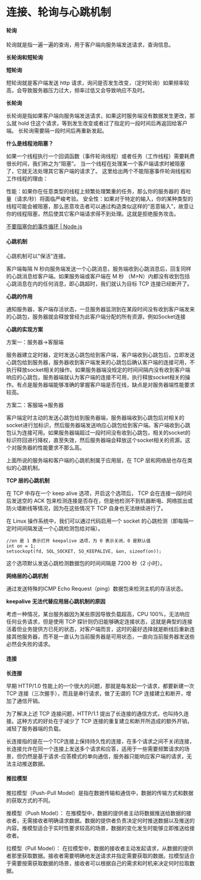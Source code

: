 # 连接、轮询与心跳机制

#### 轮询

轮询就是指一遍一遍的查询，用于客户端向服务端发送请求，查询信息。

**长轮询和短轮询**

**短轮询**

短轮询就是客户端发送 http 请求，询问是否发生改变，（定时轮询）如果频率较高，会导致服务器压力过大，频率过低又会导致响应不及时。

**长轮询**

长轮询是指如果客户端向服务端发送请求，如果这时服务端没有数据发生更改，那么就 hold 住这个请求，等到发生改变或者过了指定的一段时间后再返回给客户端。 长轮询需要隔一段时间后再重新发起。

**什么是线程池阻塞？**

如果一个线程执行一个回调函数（事件轮询线程）或者任务（工作线程）需要耗费很长时间，我们称之为“阻塞”。 当一个线程在处理某一个客户端请求时被阻塞了，它就无法处理其它客户端的请求了。 这里给出两个不能阻塞事件轮询线程和工作线程的理由：

性能：如果你在任意类型的线程上频繁处理繁重的任务，那么你的服务器的 吞吐量（请求/秒）将面临严峻考验。 安全性：如果对于特定的输入，你的某种类型的线程可能会被阻塞，那么恶意攻击者可以通过构造类似这样的“恶意输入”，故意让你的线程阻塞，然后使其它客户端请求得不到处理。这就是拒绝服务攻击。

[不要阻塞你的事件循环 | Node.js](https://lodejs.org/zh-cn/docs/guides/dont-block-the-event-loop/)

#### 心跳机制

心跳机制可以"保活"连接。

客户端每隔 N 秒向服务端发送一个心跳消息，服务端收到心跳消息后，回复同样的心跳消息给客户端。如果服务端或客户端在 M 秒 （M>N）内都没有收到包括心跳消息在内的任何消息，即心跳超时，我们就认为目标 TCP 连接已经断开了。

**心跳的作用**

通知服务器，客户端存活状态，一旦服务器监测到在某段时间没有收到客户端发来的心跳包，服务器就会释放曾经为此客户端分配的所有资源，例如Socket连接

**心跳的实现方案**

方案一：服务器->客服端

服务器建立定时器，定时发送心跳包给到客户端，客户端收到心跳包后，立即发送心跳包给到服务器，服务器收到客户端发来的心跳包后确认客户端的连接可用，不执行释放socket相关的操作。如果服务器端没规定的时间间隔内没有收到客户端响应的心跳包，服务器端就认为客户端的连接不可用，执行释放socket相关的操作。有点是服务器端能够准确的掌握客户端是否在线，缺点是对服务器端性能要求较高。

方案二：客服端->服务器

客户端定时主动的发送心跳包给到服务器端，服务器端收到心跳包后对相关的socket进行加标识，然后服务器端发送响应心跳包给到客户端。客户端收到心跳包认为连接可用。如果服务器端超过一段时间没有收到心跳包，相关的socket的标识符回进行降权，直至失效，然后服务器端会释放这个socket相关的资源。这个对服务器的性能要求不那么高。

上面所说的服务端和客户端的心跳机制属于应用层，在 TCP 层和网络层也存在类似的心跳机制。

**TCP 层的心跳机制**

在 TCP 中存在一个 keep alive 选项，开启这个选项后， TCP 会在连接一段时间后发送空的 ACK 包来检测连接是否存在，但是他检测不到机器断电、网络拔出或防火墙断线等情况，因为在这些情况下 TCP 自身也无法继续进行了。

在 Linux 操作系统中，我们可以通过代码启用一个 socket 的心跳检测（即每隔一定时间间隔发送一个心跳检测包给对端）。

```
//on 是 1 表示打开 keepalive 选项，为 0 表示关闭，0 是默认值
int on = 1;
setsockopt(fd, SOL_SOCKET, SO_KEEPALIVE, &on, sizeof(on));
```

这个选项默认发送心跳检测数据包的时间间隔是 7200 秒（2 小时）。

**网络层的心跳机制**

通过发送特殊的ICMP Echo Request（ping）数据包来检测主机的存活状态。

**keepalive 无法代替应用层心跳机制的原因**

考虑一种情况，某台服务器因为某些原因导致负载超高，CPU 100%，无法响应任何业务请求，但是使用 TCP 探针则仍旧能够确定连接状态，这就是典型的连接活着但业务提供方已死的状态，对客户端而言，这时的最好选择就是断线后重新连接其他服务器，而不是一直认为当前服务器是可用状态，一直向当前服务器发送些必然会失败的请求。

#### 连接

**长连接**

早期 HTTP/1.0 性能上的一个很大的问题，那就是每发起一个请求，都要新建一次 TCP 连接（三次握手），而且是串行请求，做了无谓的 TCP 连接建立和断开，增加了通信开销。

为了解决上述 TCP 连接问题，HTTP/1.1 提出了长连接的通信方式，也叫持久连接。这种方式的好处在于减少了 TCP 连接的重复建立和断开所造成的额外开销，减轻了服务器端的负载。

长连接指的是在一个TCP连接上保持持久性的连接，在多个请求之间不关闭连接，长连接允许在同一个连接上发送多个请求和应答，适用于一些需要频繁请求的场景，但仍然是基于请求-应答模式的单向通信，服务器只能响应客户端的请求，无法主动推送数据。

#### 推拉模型

推拉模型（Push-Pull Model）是指在数据传输和通信中，数据的传输方式和数据的获取方式的不同。

推模型（Push Model）： 在推模型中，数据的提供者主动将数据推送给数据的接收者，无需接收者明确请求数据。数据的提供者负责决定何时推送数据以及推送的内容。推模型适合于实时性要求较高的场景，数据的变化发生时能够立即推送给接收者。

拉模型（Pull Model）： 在拉模型中，数据的接收者主动发起请求，从数据的提供者那里获取数据。接收者需要明确地发送请求并指定需要获取的数据。拉模型适合于需要按需获取数据的场景，接收者可以根据自己的需求和时机来决定何时拉取数据。
